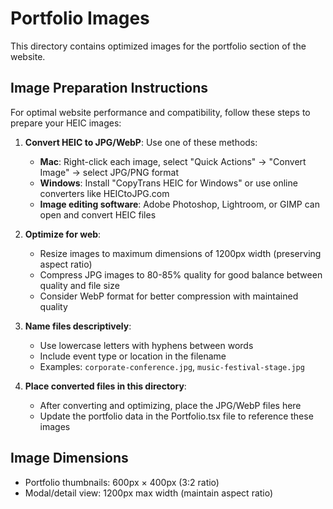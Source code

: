 # Portfolio Images

This directory contains optimized images for the portfolio section of the website.

## Image Preparation Instructions

For optimal website performance and compatibility, follow these steps to prepare your HEIC images:

1. **Convert HEIC to JPG/WebP**: Use one of these methods:
   - **Mac**: Right-click each image, select "Quick Actions" → "Convert Image" → select JPG/PNG format
   - **Windows**: Install "CopyTrans HEIC for Windows" or use online converters like HEICtoJPG.com
   - **Image editing software**: Adobe Photoshop, Lightroom, or GIMP can open and convert HEIC files

2. **Optimize for web**:
   - Resize images to maximum dimensions of 1200px width (preserving aspect ratio)
   - Compress JPG images to 80-85% quality for good balance between quality and file size
   - Consider WebP format for better compression with maintained quality

3. **Name files descriptively**:
   - Use lowercase letters with hyphens between words
   - Include event type or location in the filename
   - Examples: `corporate-conference.jpg`, `music-festival-stage.jpg`

4. **Place converted files in this directory**:
   - After converting and optimizing, place the JPG/WebP files here
   - Update the portfolio data in the Portfolio.tsx file to reference these images

## Image Dimensions

- Portfolio thumbnails: 600px × 400px (3:2 ratio)
- Modal/detail view: 1200px max width (maintain aspect ratio)
